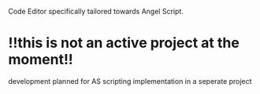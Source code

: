 Code Editor specifically tailored towards Angel Script.

# !!this is not an active project at the moment!!
development planned for AS scripting implementation in a seperate project 
